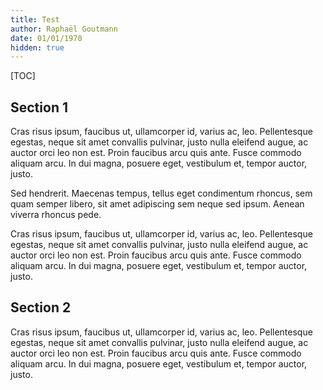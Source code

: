 ```yaml
---
title: Test
author: Raphaël Goutmann
date: 01/01/1970
hidden: true
---
```


[TOC]

## Section 1

Cras risus ipsum, faucibus ut, ullamcorper id, varius ac, leo. Pellentesque egestas, neque sit amet convallis pulvinar, justo nulla eleifend augue, ac auctor orci leo non est. Proin faucibus arcu quis ante. Fusce commodo aliquam arcu. In dui magna, posuere eget, vestibulum et, tempor auctor, justo.

<p class="theorem" data-name="Lorem ipsum">
    Sed hendrerit. Maecenas tempus, tellus eget condimentum rhoncus, sem quam semper libero, sit amet adipiscing sem neque sed ipsum. Aenean viverra rhoncus pede.
</p>

Cras risus ipsum, faucibus ut, ullamcorper id, varius ac, leo. Pellentesque egestas, neque sit amet convallis pulvinar, justo nulla eleifend augue, ac auctor orci leo non est. Proin faucibus arcu quis ante. Fusce commodo aliquam arcu. In dui magna, posuere eget, vestibulum et, tempor auctor, justo.

## Section 2

Cras risus ipsum, faucibus ut, ullamcorper id, varius ac, leo. Pellentesque egestas, neque sit amet convallis pulvinar, justo nulla eleifend augue, ac auctor orci leo non est. Proin faucibus arcu quis ante. Fusce commodo aliquam arcu. In dui magna, posuere eget, vestibulum et, tempor auctor, justo.